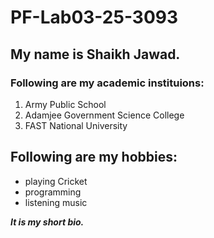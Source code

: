 # PF-Lab03-25-3093


## My name is Shaikh Jawad.
### Following are my academic instituions:

1. Army Public School 
2. Adamjee Government Science College 
3. FAST National University

## Following are my hobbies:

- playing Cricket
- programming
- listening music

**_It is my short bio._**
